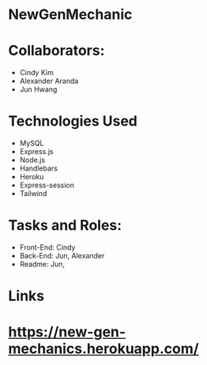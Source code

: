 # NewGenMechanic

# Collaborators:
* Cindy Kim
* Alexander Aranda
* Jun Hwang

# Technologies Used
* MySQL
* Express.js
* Node.js
* Handlebars
* Heroku
* Express-session
* Tailwind

# Tasks and Roles:

* Front-End: Cindy
* Back-End: Jun, Alexander
* Readme: Jun,

# Links
# https://new-gen-mechanics.herokuapp.com/
